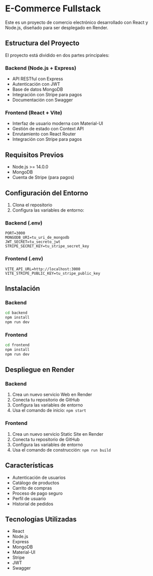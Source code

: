# E-Commerce Fullstack

Este es un proyecto de comercio electrónico desarrollado con React y Node.js, diseñado para ser desplegado en Render.

## Estructura del Proyecto

El proyecto está dividido en dos partes principales:

### Backend (Node.js + Express)

- API RESTful con Express
- Autenticación con JWT
- Base de datos MongoDB
- Integración con Stripe para pagos
- Documentación con Swagger

### Frontend (React + Vite)

- Interfaz de usuario moderna con Material-UI
- Gestión de estado con Context API
- Enrutamiento con React Router
- Integración con Stripe para pagos

## Requisitos Previos

- Node.js >= 14.0.0
- MongoDB
- Cuenta de Stripe (para pagos)

## Configuración del Entorno

1. Clona el repositorio
2. Configura las variables de entorno:

### Backend (.env)
```
PORT=3000
MONGODB_URI=tu_uri_de_mongodb
JWT_SECRET=tu_secreto_jwt
STRIPE_SECRET_KEY=tu_stripe_secret_key
```

### Frontend (.env)
```
VITE_API_URL=http://localhost:3000
VITE_STRIPE_PUBLIC_KEY=tu_stripe_public_key
```

## Instalación

### Backend
```bash
cd backend
npm install
npm run dev
```

### Frontend
```bash
cd frontend
npm install
npm run dev
```

## Despliegue en Render

### Backend
1. Crea un nuevo servicio Web en Render
2. Conecta tu repositorio de GitHub
3. Configura las variables de entorno
4. Usa el comando de inicio: `npm start`

### Frontend
1. Crea un nuevo servicio Static Site en Render
2. Conecta tu repositorio de GitHub
3. Configura las variables de entorno
4. Usa el comando de construcción: `npm run build`

## Características

- Autenticación de usuarios
- Catálogo de productos
- Carrito de compras
- Proceso de pago seguro
- Perfil de usuario
- Historial de pedidos

## Tecnologías Utilizadas

- React
- Node.js
- Express
- MongoDB
- Material-UI
- Stripe
- JWT
- Swagger 